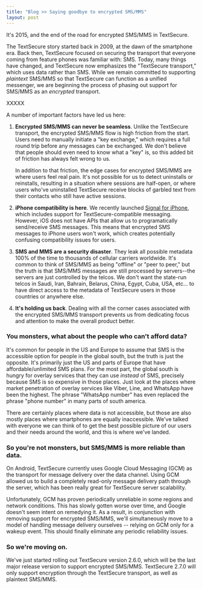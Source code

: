 ```yaml
---
title: "Blog >> Saying goodbye to encrypted SMS/MMS"
layout: post
---
```


It's 2015, and the end of the road for encrypted SMS/MMS in TextSecure.

The TextSecure story started back in 2009, at the dawn of the smartphone era. Back then, TextSecure focused on
securing the transport that everyone coming from feature phones was familiar with: SMS.  Today, many things have
changed, and TextSecure now emphasizes the "TextSecure transport," which uses data rather than SMS. While we remain
committed to supporting *plaintext* SMS/MMS so that TextSecure can function as a unified messenger, we are beginning
the process of phasing out support for SMS/MMS as an *encrypted* transport.

XXXXX

A number of important factors have led us here:

1. **Encrypted SMS/MMS can never be seamless**.  Unlike the TextSecure transport, the encrypted SMS/MMS flow is high
   friction from the start. Users need to manually initiate a "key exchange," which requires a full round trip before
   any messages can be exchanged.  We don't believe that people should even need to know what a "key" is, so this
   added bit of friction has always felt wrong to us.

   In addition to that friction, the edge cases for encrypted SMS/MMS are where users feel real pain. It's not possible
   for us to detect uninstalls or reinstalls, resulting in a situation where sessions are half-open, or where users
   who've uninstalled TextSecure receive blocks of garbled text from their contacts who still have active sessions.
1. **iPhone compatibility is here**.  We recently launched [Signal for iPhone](/blog/the-new-signal), which includes
   support for TextSecure-compatible messaging.  However, iOS does not have APIs that allow us to programatically
   send/receive SMS messages. This means that encrypted SMS messages to iPhone users won't work, which creates
   potentially confusing compatibility issues for users.
1. **SMS and MMS are a security disaster**. They leak all possible metadata 100% of the time to thousands of cellular
   carriers worldwide. It's common to think of SMS/MMS as being "offline" or "peer to peer," but the truth is that
   SMS/MMS messages are still processed by servers--the servers are just controlled by the telcos.  We don't want the
   state-run telcos in Saudi, Iran, Bahrain, Belarus, China, Egypt, Cuba, USA, etc... to have direct access to the
   metadata of TextSecure users in those countries or anywhere else.
1. **It's holding us back**.  Dealing with all the corner cases associated with the encrypted SMS/MMS transport prevents
   us from dedicating focus and attention to make the overall product better.

### You monsters, what about the people who can't afford data?

It's common for people in the US and Europe to assume that SMS is the accessible option for people in the global
south, but the truth is just the opposite.  It's primarily just the US and parts of Europe that have affordable/unlimited
SMS plans. For the most part, the global south is hungry for overlay services that they can use *instead* of SMS,
precisely because SMS is so expensive in those places.  Just look at the places where market penetration of overlay
services like Viber, Line, and WhatsApp have been the highest.  The phrase "WhatsApp number" has even replaced the
phrase "phone number" in many parts of south america.

There are certainly places where data is not accessible, but those are also mostly places where smartphones are
equally inaccessible. We've talked with everyone we can think of to get the best possible picture of our users and their
needs around the world, and this is where we've landed.

### So you're not monsters, but SMS/MMS is more reliable than data.

On Android, TextSecure currently uses Google Cloud Messaging (GCM) as the transport for message delivery over the data channel.
Using GCM allowed us to build a completely read-only message delivery path through the server, which has been really
great for TextSecure server scalability.

Unfortunately, GCM has proven periodically unreliable in some regions and network conditions.  This has slowly gotten worse
over time, and Google doesn't seem intent on remedying it. As a result, in conjunction with removing support for encrypted
SMS/MMS, we'll simultaneously move to a model of handling message delivery ourselves -- relying on GCM only for a wakeup
event.  This should finally eliminate any periodic reliability issues.

### So we're moving on.

We've just started rolling out TextSecure version 2.6.0, which will be the last major release version to support encrypted
SMS/MMS.  TextSecure 2.7.0 will only support encryption through the TextSecure transport, as well as plaintext SMS/MMS.
